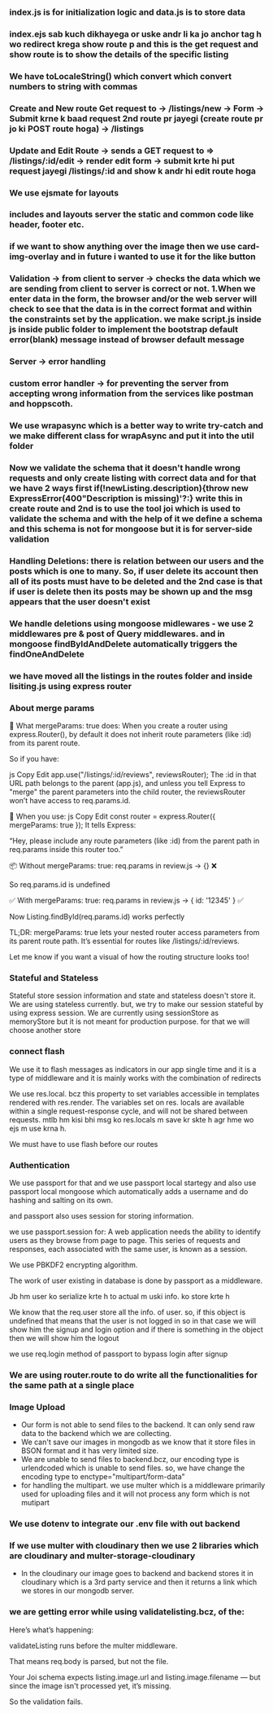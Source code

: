 ### index.js is for initialization logic and data.js is to store data

### index.ejs sab kuch dikhayega or uske andr li ka jo anchor tag h wo redirect krega show route p and this is the get request and show route is to show the details of the specific listing

### We have toLocaleString() which convert which convert numbers to string with commas

### Create and New route Get request to -> /listings/new -> Form -> Submit krne k baad request 2nd route pr jayegi (create route pr jo ki POST route hoga) -> /listings

### Update and Edit Route -> sends a GET request to => /listings/:id/edit -> render edit form -> submit krte hi put request jayegi /listings/:id and show k andr hi edit route hoga

### We use ejsmate for layouts

### includes and layouts server the static and common code like header, footer etc.

### if we want to show anything over the image then we use card-img-overlay and in future i wanted to use it for the like button

### Validation -> from client to server -> checks the data which we are sending from client to server is correct or not. 1.When we enter data in the form, the browser and/or the web server will check to see that the data is in the correct format and within the constraints set by the application. we make script.js inside js inside public folder to implement the bootstrap default error(blank) message instead of browser default message
### Server -> error handling

### custom error handler -> for preventing the server from accepting wrong information from the services like postman and hoppscoth.

### We use wrapasync which is a better way to write try-catch and we make different class for wrapAsync and put it into the util folder

### Now we validate the schema that it doesn't handle wrong requests and only create listing with correct data and for that we have 2 ways first if(!newListing.description){throw new ExpressError(400"Description is missing)'?:} write this in create route and 2nd is to use the tool joi which is used to validate the schema and with the help of it we define a schema and this schema is not for mongoose but it is for server-side validation

### Handling Deletions: there is relation between our users and the posts which is one to many. So, if user delete its account then all of its posts must have to be deleted and the 2nd case is that if user is delete then its posts may be shown up and the msg appears that the user doesn't exist 

### We handle deletions using mongoose midlewares - we use 2 middlewares pre & post of Query middlewares. and in mongoose findByIdAndDelete automatically triggers the findOneAndDelete

### we have moved all the listings in the routes folder and inside lisiting.js using express router
 
### About merge params
🚀 What mergeParams: true does:
When you create a router using express.Router(), by default it does not inherit route parameters (like :id) from its parent route.

So if you have:

js
Copy
Edit
app.use("/listings/:id/reviews", reviewsRouter);
The :id in that URL path belongs to the parent (app.js), and unless you tell Express to "merge" the parent parameters into the child router, the reviewsRouter won’t have access to req.params.id.

🔧 When you use:
js
Copy
Edit
const router = express.Router({ mergeParams: true });
It tells Express:

“Hey, please include any route parameters (like :id) from the parent path in req.params inside this router too.”

📦 Without mergeParams: true:
req.params in review.js → {} ❌

So req.params.id is undefined

✅ With mergeParams: true:
req.params in review.js → { id: '12345' } ✅

Now Listing.findById(req.params.id) works perfectly

TL;DR:
mergeParams: true lets your nested router access parameters from its parent route path. It’s essential for routes like /listings/:id/reviews.

Let me know if you want a visual of how the routing structure looks too!

### Stateful and Stateless

Stateful store session information and state and stateless doesn't store it.
We are using stateless currently. but, we try to make our session stateful by using express session.
We are currently using sessionStore as memoryStore but it is not meant for production purpose. for that we will choose another store

### connect flash
We use it to flash messages as indicators in our app single time and it is a type of middleware and it is mainly works with the combination of redirects

We use res.local. bcz this property to set variables accessible in templates rendered with res.render. The variables set on res. locals are available within a single request-response cycle, and will not be shared between requests. mtlb hm kisi bhi msg ko res.locals m save kr skte h agr hme wo ejs m use krna h.

We must have to use flash before our routes

### Authentication

We use passport for that and we use passport local startegy and also use passport local mongoose which automatically adds a username and do hashing and salting on its own.

and passport also uses session for storing information.

we use passport.session for: A web application needs the ability to identify users as they browse from page to page. This series of requests and responses, each associated with the same user, is known as a session.

We use PBKDF2 encrypting algorithm.

The work of user existing in database is done by passport as a middleware.

Jb hm user ko serialize krte h to actual m uski info. ko store krte h

We know that the req.user store all the info. of user. so, if this object is undefined that means that the user is not logged in so in that case we will show him the signup and login option and if there is something in the object then we will show him the logout

we use req.login method of passport to bypass login after signup

### We are using router.route to do write all the functionalities for the same path at a single place

### Image Upload
- Our form is not able to send files to the backend. It can only send raw data to the backend which we are collecting.
- We can't save our images in mongodb as we know that it store files in BSON format and it has very limited size.
- We are unable to send files to backend.bcz, our encoding type is urlendcoded which is unable to send files. so, we have change the encoding type to enctype="multipart/form-data"
- for handling the multipart. we use multer which is a middleware primarily used for uploading files and it will not process any form which is not mutipart

### We use dotenv to integrate our .env file with out backend 
### If we use multer with cloudinary then we use 2 libraries which are cloudinary and multer-storage-cloudinary
- In the cloudinary our image goes to backend and backend stores it in cloudinary which is a 3rd party service and then it returns a link which we stores in our mongodb server.

### we are getting error while  using validatelisting.bcz, of the:
 Here’s what’s happening:

validateListing runs before the multer middleware.

That means req.body is parsed, but not the file.

Your Joi schema expects listing.image.url and listing.image.filename — but since the image isn't processed yet, it’s missing.

So the validation fails.